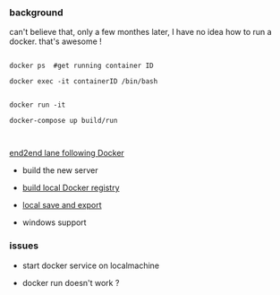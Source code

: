 
### background 

can't believe that, only a few monthes later, I have no idea how to run a docker. that's awesome !



```shell

docker ps  #get running container ID

docker exec -it containerID /bin/bash


docker run -it

docker-compose up build/run



``` 


[end2end lane following Docker](https://www.lgsvlsimulator.com/docs/lane-following/#setup)


* build the new server 

* [build local Docker registry](https://code-maze.com/docker-hub-vs-creating-docker-registry/)

* [local save and export](https://gitee.com/GWM_ADS_SIM/cloud-based-ADS-simulation/issues/IYQ9K)

* windows support 




### issues 
* start docker service on localmachine 

* docker run doesn't work ? 






